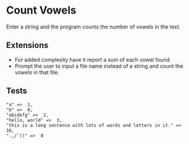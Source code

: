 # Count Vowels

Enter a string and the program counts the number of vowels in the text.

## Extensions

- For added complexity have it report a sum of each vowel found.
- Prompt the user to input a file name instead of a string and count the
  vowels in that file.

## Tests

    "a" =>  1,
    "b" =>  0,
    "abcdefg" =>  2,
    "hello, world" =>  3,
    "this is a long sentence with lots of words and letters in it." =>  16,
    ".,/'()" =>  0
